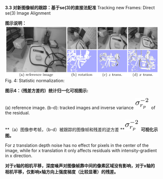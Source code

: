 **3.3 对新图像帧的跟踪：基于se\(3\)的直接法配准** Tracking new Frames: Direct se\(3\) Image Alignment

**图示说明：** ![](/assets/fig_4.png)Fig. 4: Statistic normalization:

**图示4：（残差方差的）统计归一化可视图示:**

\(a\) reference image. \(b-d\): tracked images and inverse variance ![](/assets/math_48.png) of the residual.

**（a）图像参考帧，（b-d）被跟踪的图像帧和残差的逆方差 **![](/assets/math_48.png) **可视化示图。**

For z translation depth noise has no effect for pixels in the center of the image, while for x translation it only affects residuals with intensity-gradient in x direction.

**对于z轴的相机平移，深度噪声对图像帧靠中间的像素区域没有影响，对于x轴的相机平移，仅影响x轴方向上强度梯度（比较显著）的残差。**


